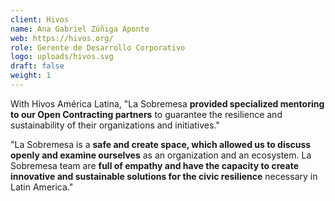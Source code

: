```yaml
---
client: Hivos
name: Ana Gabriel Zúñiga Aponte
web: https://hivos.org/
role: Gerente de Desarrollo Corporativo
logo: uploads/hivos.svg
draft: false
weight: 1
---
```


With Hivos América Latina, "La Sobremesa **provided specialized mentoring to our Open Contracting partners** to guarantee the resilience and sustainability of their organizations and initiatives."

"La Sobremesa is a **safe and create space, which allowed us to discuss openly and examine ourselves** as an organization and an ecosystem. La Sobremesa team are **full of empathy and have the capacity to create innovative and sustainable solutions for the civic resilience** necessary in Latin America."